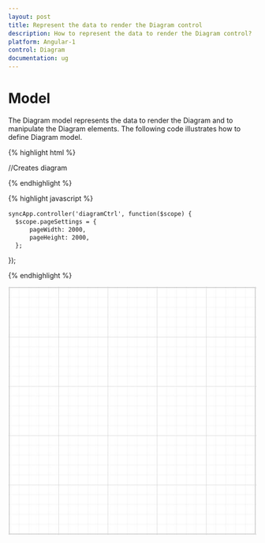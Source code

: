 ```yaml
---
layout: post
title: Represent the data to render the Diagram control
description: How to represent the data to render the Diagram control?
platform: Angular-1
control: Diagram
documentation: ug
---
```


# Model

The Diagram model represents the data to render the Diagram and to manipulate the Diagram elements. The following code illustrates how to define Diagram model.

{% highlight html %}

//Creates diagram

<div ng-controller="diagramCtrl">
    <div>
        <ej-diagram id="diagram" e-width="100%" e-height="600px" e-pagesettings-pageWidth="pageSettings.pageWidth" 
        e-pagesettings-pageHeight="pageSettings.pageHeight">
        </ej-diagram>
    </div>
</div>

{% endhighlight %}

{% highlight javascript %}

    syncApp.controller('diagramCtrl', function($scope) {
      $scope.pageSettings = {
          pageWidth: 2000,
          pageHeight: 2000,
      };
  });

{% endhighlight %}

![](/angular-1/Diagram/Model_images/Model_img1.png)
